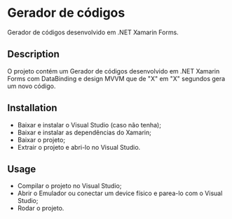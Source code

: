 # Gerador de códigos
Gerador de códigos desenvolvido em .NET Xamarin Forms.

## Description
O projeto contém um Gerador de códigos desenvolvido em .NET Xamarin Forms com DataBinding e design MVVM que de "X" em "X" segundos gera um novo código.

## Installation
- Baixar e instalar o Visual Studio (caso não tenha);
- Baixar e instalar as dependências do Xamarin;
- Baixar o projeto;
- Extrair o projeto e abri-lo no Visual Studio.

## Usage
- Compilar o projeto no Visual Studio;
- Abrir o Emulador ou conectar um device físico e parea-lo com o Visual Studio;
- Rodar o projeto.